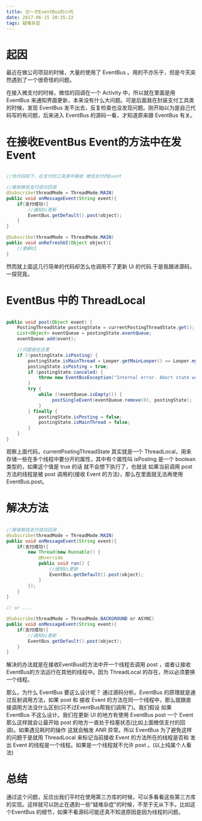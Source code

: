```yaml
---
title: 记一次EventBus的小坑
date: 2017-06-15 20:35:22
tags: 疑难杂症
---
```

# 起因
最近在做公司项目的时候，大量的使用了 EventBus 。用的不亦乐乎，但是今天突然遇到了一个很奇怪的问题。

<!-- more -->

在接入微支付的时候，微信的回调在一个 Activity 中，所以就在里面是用 EventBus 来通知界面更新，本来没有什么大问题。可是后面我在封装支付工具类的时候，发现 EventBus 发不出去，反复检查也没发现问题。刚开始以为是自己代码写的有问题，后来进入 EventBus 的源码一看，才知道原来跟 EventBus 有关。

# 在接收EventBus Event的方法中在发Event

``` java

//伪代码如下，在支付的工具类中接收 微信支付的Event

//接收微信支付成功回调
@Subscribe(threadMode = ThreadMode.MAIN)
public void onMessageEvent(String event){
    if(支付成功){
        //通知Ui更新
        EventBus.getDefault().post(object);
    }
}

@Subscribe(threadMode = ThreadMode.MAIN)
public void onRefreshUI(Object object){
    //更新UI
}

```

然而就上面这几行简单的代码却怎么也调用不了更新 Ui 的代码.于是我跟进源码，一探究竟。

# EventBus 中的 ThreadLocal 

``` java

public void post(Object event) {
    PostingThreadState postingState = currentPostingThreadState.get();
    List<Object> eventQueue = postingState.eventQueue;
    eventQueue.add(event);

    //问题就在这里
    if (!postingState.isPosting) {
        postingState.isMainThread = Looper.getMainLooper() == Looper.myLooper();
        postingState.isPosting = true;
        if (postingState.canceled) {
            throw new EventBusException("Internal error. Abort state was not reset");
        }
        try {
            while (!eventQueue.isEmpty()) {
                 postSingleEvent(eventQueue.remove(0), postingState);
            }
        } finally {
            postingState.isPosting = false;
            postingState.isMainThread = false;
        }
    }
}

```

观察上面代码，currentPostingThreadState 其实就是一个 ThreadLocal，用来存储一些在多个线程中要分开的属性，其中有个属性叫 isPosting 是一个 boolean 类型的，如果这个值是 true 的话 就不会想下执行了，也就说 如果当前调用 post 方法的线程是被 post 调用的(接收 Event 的方法)，那么在里面就无法再使用EventBus.post。

# 解决方法

``` java

//接收微信支付成功回调
@Subscribe(threadMode = ThreadMode.MAIN)
public void onMessageEvent(String event){
    if(支付成功){
        new Thread(new Runnable() {
            @Override
            public void run() {
                //通知Ui更新
                EventBus.getDefault().post(object);
            }
        });
    }
}

// or ....

@Subscribe(threadMode = ThreadMode.BACKGROUND or ASYNC)
public void onMessageEvent(String event){
    if(支付成功){
        //通知Ui更新
        EventBus.getDefault().post(object);
    }
}

```

解决的办法就是在接收EventBus的方法中开一个线程去调用 post ，或者让接收EventBus的方法运行在其他的线程中。因为 ThreadLocal 的存在，所以必须要换一个线程。

那么，为什么 EventBus 要这么设计呢？ 通过源码分析。EventBus 的原理就是通过反射调用方法，如果 post 和 接收 Event 的方法在同一个线程中，那么就跟直接调用方法没什么区别(只不过EventBus帮我们调用了)。我们假设 如果 EventBus 不这么设计。我们在更新 UI 的地方有使用 EventBus post 一个 Event 那么这样就会让最开始 post 的地方一直处于柱塞状态(比如上面微信支付的回调)。如果遇见耗时的操作 这就会触发 ANR 异常。所以 EventBus 为了避免这样的问题于是就用 ThreadLocal 来标记当前接收 Event 的方法所在的线程是否和 发出 Event 的线程是一个线程。如果是一个线程就不允许 post 。(以上纯属个人看法)

# 总结

通过这个问题，反应出我们平时在使用第三方库的时候，可以多看看这些第三方库的实现。这样就可以防止在遇到一些"疑难杂症"的时候，不至于无从下手。比如这个EventBus 的细节，如果不看源码可能还真不知道原因是因为线程的问题。